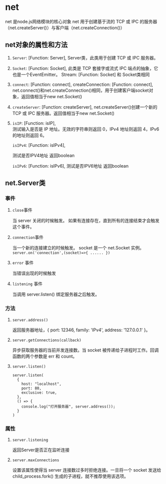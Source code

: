 # net
net 是node.js网络模块的核心对象
net 用于创建基于流的 TCP 或 IPC 的服务器（net.createServer()）与客户端（net.createConnection()）
## net对象的属性和方法

  1. `Server`: [Function: Server], Server类，此类用于创建 TCP 或 IPC 服务器。

  2. `Socket`: [Function: Socket], 此类是 TCP 套接字或流式 IPC 端点的抽象，它也是一个EventEmitter。
      Stream: [Function: Socket] 和 Socket类相同

  3. `connect`: [Function: connect],
      createConnection: [Function: connect],
    net.connect()和net.createConnection()相同，用于创建客户端socket对象，返回值相当于new net.Socket()

  4.  `createServer`: [Function: createServer],
    net.createServer()创建一个新的 TCP 或 IPC 服务器。返回值相当于new net.Socket()

  5.  `isIP`: [Function: isIP],  
      测试输入是否是 IP 地址。无效的字符串则返回 0，IPv4 地址则返回 4，IPv6 的地址则返回 6。

       `isIPv4`: [Function: isIPv4], 

       测试是否IPV4地址 返回boolean

       `isIPv6`: [Function: isIPv6],
       测试是否IPV6地址 返回boolean
## net.Server类
### 事件
1. `close`事件 

    当 server 关闭的时候触发。 如果有连接存在，直到所有的连接结束才会触发这个事件。

2. `connection`事件 

    当一个新的连接建立的时候触发。 socket 是一个 net.Socket 实例。
        ```
        server.on('connection',(socket)=>{
          ......
        })
        ```

3. `error` 事件 

    当错误出现的时候触发

4. `listening` 事件 

    当调用 server.listen() 绑定服务器之后触发。

### 方法
1. `server.address()`

    返回服务器地址，{ port: 12346, family: 'IPv4', address: '127.0.0.1' }。
2. `server.getConnections(callback)`

    异步获取服务器的当前并发连接数。当 socket 被传递给子进程时工作。回调函数的两个参数是 err 和 count。
3. `server.listen()`
      ```
      server.listen(
        {
          host: "localhost",
          port: 80,
          exclusive: true,
        },
        () => {
          console.log("打开服务器", server.address());
        }
      )
      ```
### 属性
1. `server.listening`
    
    返回Server是否正在监听连接

2. `server.maxConnections`

    设置该属性使得当 server 连接数过多时拒绝连接。一旦将一个 socket 发送给 child_process.fork() 生成的子进程，就不推荐使用该选项。




